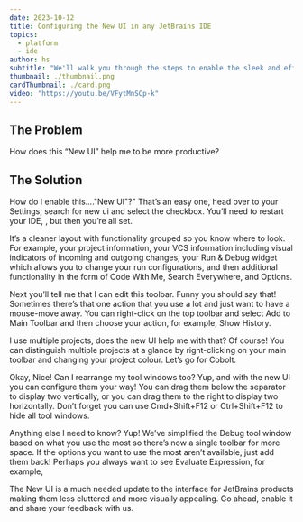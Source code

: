 ```yaml
---
date: 2023-10-12
title: Configuring the New UI in any JetBrains IDE
topics:
  - platform
  - ide
author: hs
subtitle: "We'll walk you through the steps to enable the sleek and efficient New UI in your favorite JetBrains Integrated Development Environment."
thumbnail: ./thumbnail.png
cardThumbnail: ./card.png
video: "https://youtu.be/VFytMnSCp-k"
---
```


## The Problem

How does this “New UI” help me to be more productive?

## The Solution

How do I enable this...."New UI"?" That’s an easy one, head over to your Settings, search for new ui and select the checkbox. You’ll need to restart your IDE, <production filler content>, but then you’re all set.

It’s a cleaner layout with functionality grouped so you know where to look. For example, your project information, your VCS information including visual indicators of incoming and outgoing changes, your Run & Debug widget which allows you to change your run configurations, and then additional functionality in the form of Code With Me, Search Everywhere, and Options.

Next you’ll tell me that I can edit this toolbar. Funny you should say that! Sometimes there’s that one action that you use a lot and just want to have a mouse-move away. You can right-click on the top toolbar and select Add to Main Toolbar and then choose your action, for example, Show History.

I use multiple projects, does the new UI help me with that? Of course! You can distinguish multiple projects at a glance by right-clicking on your main toolbar and changing your project colour. Let’s go for Cobolt.

Okay, Nice! Can I rearrange my tool windows too? Yup, and with the new UI you can configure them your way! You can drag them below the separator to display two vertically, or you can drag them to the right to display two horizontally. Don’t forget you can use Cmd+Shift+F12 or Ctrl+Shift+F12 to hide all tool windows.

Anything else I need to know? Yup! We’ve simplified the Debug tool window based on what you use the most so there’s now a single toolbar for more space. If the options you want to use the most aren’t available, just add them back! Perhaps you always want to see Evaluate Expression, for example,

The New UI is a much needed update to the interface for JetBrains products making them less cluttered and more visually appealing. Go ahead, enable it and share your feedback with us.
